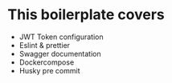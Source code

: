 # This boilerplate covers
  - JWT Token configuration
  - Eslint & prettier
  - Swagger documentation
  - Dockercompose
  - Husky pre commit
